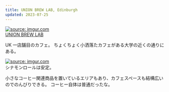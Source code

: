 ```yaml
---
title: UNION BREW LAB, Edinburgh
updated: 2023-07-25
---
```


<a href="https://imgur.com/gcKqfsS"><img src="https://i.imgur.com/gcKqfsS.jpg" title="source: imgur.com" /></a>  
[UNION BREW LAB](https://www.brewlabcoffee.co.uk/)

UK 一店舗目のカフェ。
ちょくちょく小洒落たカフェがある大学の近くの通りにある。

<a href="https://imgur.com/9vaGFym"><img src="https://i.imgur.com/9vaGFym.jpg" title="source: imgur.com" /></a>  
シナモンロールは安定。

小さなコーヒー関連商品を置いているエリアもあり、カフェスペースも結構広いのでのんびりできる。
コーヒー自体は普通だったな。
